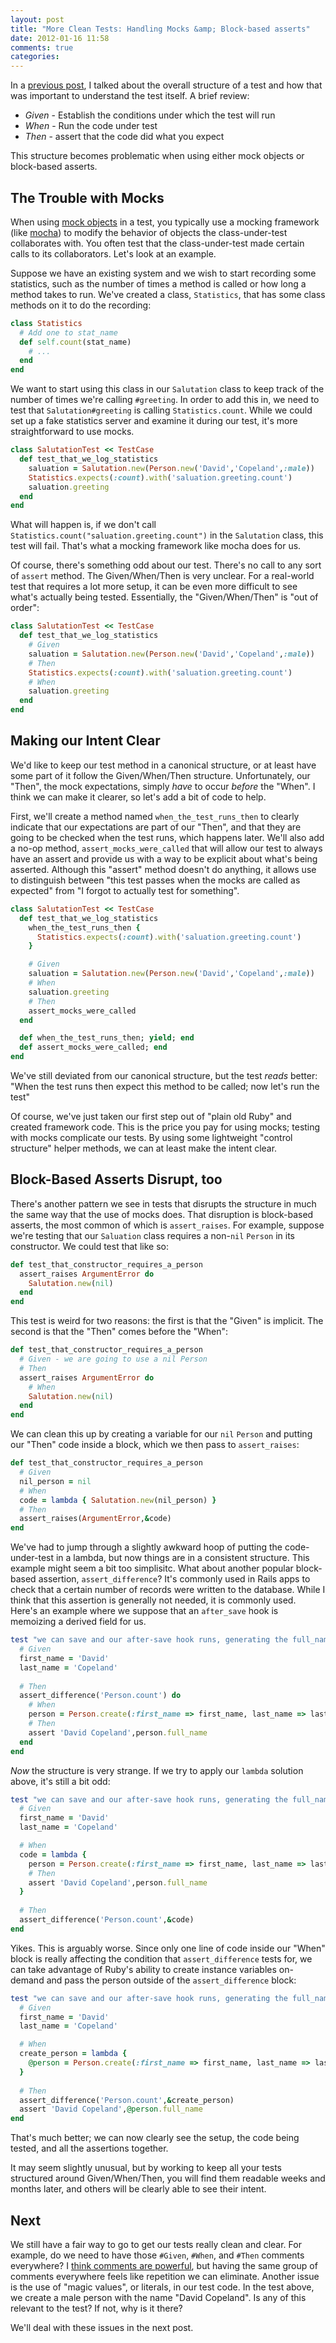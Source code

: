 ```yaml
---
layout: post
title: "More Clean Tests: Handling Mocks &amp; Block-based asserts"
date: 2012-01-16 11:58
comments: true
categories: 
---
```


In a [previous post][cleantests], I talked
about the overall structure of a test and how that was important to understand the test itself.  A brief review:


* *Given* - Establish the conditions under which the test will run
* *When* - Run the code under test
* *Then* - assert that the code did what you expect

This structure becomes problematic when using either mock objects or block-based asserts.

<!-- more -->

## The Trouble with Mocks

When using [mock objects][mocks] in a test, you typically use a
mocking framework (like [mocha][mocha]) to modify the behavior of objects the class-under-test collaborates with.
You often test that the class-under-test made certain calls to its collaborators.  Let's look at an example.

Suppose we have an existing system and we wish to start recording some statistics, such as the number of times a method is called
or how long a method takes to run.  We've created a class, `Statistics`, that has some class methods on it to do the recording:

```ruby Statistics class outline
class Statistics
  # Add one to stat_name
  def self.count(stat_name)
    # ...
  end
end
```

We want to start using this class in our `Salutation` class to keep track of the number of times we're calling `#greeting`.
In order to add this in, we need to test that `Salutation#greeting` is calling `Statistics.count`.  While we could set up a fake
statistics server and examine it during our test, it's more straightforward to use mocks.  


```ruby Testing the use of Statistics
class SalutationTest << TestCase
  def test_that_we_log_statistics
    saluation = Salutation.new(Person.new('David','Copeland',:male))
    Statistics.expects(:count).with('saluation.greeting.count')
    saluation.greeting
  end
end
```

What will happen is, if we don't call `Statistics.count("saluation.greeting.count")` in the `Salutation` class, this test will
fail.  That's what a mocking framework like mocha does for us.

Of course, there's something odd about our test.  There's no call to any sort of `assert` method.  The Given/When/Then is very
unclear.  For a real-world test that requires a lot more setup, it can be even more difficult to see what's actually being
tested.  Essentially, the "Given/When/Then" is "out of order":

```ruby 'Then' and 'When' inverted
class SalutationTest << TestCase
  def test_that_we_log_statistics
    # Given
    saluation = Salutation.new(Person.new('David','Copeland',:male))
    # Then
    Statistics.expects(:count).with('saluation.greeting.count')
    # When
    saluation.greeting
  end
end
```

## Making our Intent Clear

We'd like to keep our test method in a canonical structure, or at least have some part of it follow the Given/When/Then
structure.  Unfortunately, our "Then", the mock expectations, simply _have_ to occur _before_ the "When".  I think
we can make it clearer, so let's add a bit of code to help.

First, we'll create a method named `when_the_test_runs_then` to clearly indicate that our expectations
are part of our "Then", and that they are going to be checked when the test runs, which happens later.  We'll also add a no-op
method, `assert_mocks_were_called` that will allow our test to always have an assert and provide us with a way to be explicit
about what's being asserted.  Although this "assert" method doesn't do anything, it allows use to distinguish between "this test
passes when the mocks are called as expected" from "I forgot to actually test for something".

```ruby 'Then' and 'When' inverted
class SalutationTest << TestCase
  def test_that_we_log_statistics
    when_the_test_runs_then {
      Statistics.expects(:count).with('saluation.greeting.count')
    }

    # Given
    saluation = Salutation.new(Person.new('David','Copeland',:male))
    # When
    saluation.greeting
    # Then
    assert_mocks_were_called
  end

  def when_the_test_runs_then; yield; end
  def assert_mocks_were_called; end
end
```

We've still deviated from our canonical structure, but the test _reads_ better: "When the test runs then expect this method to be
called; now let's run the test"

Of course, we've just taken our first step out of "plain old Ruby" and created framework code.  This is the price you pay for
using mocks; testing with mocks complicate our tests.   By using some lightweight "control structure" helper methods, we can at
least make the intent clear.

## Block-Based Asserts Disrupt, too

There's another pattern we see in tests that disrupts the structure in much the same way that the use of mocks does.  That
disruption is block-based asserts, the most common of which is `assert_raises`.  For example, suppose we're testing that our
`Saluation` class requires a non-`nil` `Person` in its constructor.  We could test that like so:

```ruby Testing that code raises an Exception
def test_that_constructor_requires_a_person
  assert_raises ArgumentError do
    Salutation.new(nil)
  end
end
```

This test is weird for two reasons: the first is that the "Given" is implicit.  The second is that the "Then" comes before the
"When":

```ruby The Given/When/Then of our block-based assertion test
def test_that_constructor_requires_a_person
  # Given - we are going to use a nil Person
  # Then
  assert_raises ArgumentError do
    # When
    Salutation.new(nil)
  end
end
```

We can clean this up by creating a variable for our `nil` `Person` and putting our "Then" code inside a block, which we then pass
to `assert_raises`:

```ruby More clear test with block-based assertions
def test_that_constructor_requires_a_person
  # Given
  nil_person = nil
  # When
  code = lambda { Salutation.new(nil_person) }
  # Then
  assert_raises(ArgumentError,&code)
end
```

We've had to jump through a slightly awkward hoop of putting the code-under-test in a lambda, but now things are in a consistent
structure.  This example might seem a bit too simplisitc.  What about another popular block-based assertion, `assert_difference`?
It's commonly used in Rails apps to check that a certain number of records were written to the database.  While I think that this
assertion is generally not needed, it is commonly used.  
Here's an example where we suppose that an `after_save` hook is memoizing a
derived field for us.

```ruby Complex test using assert_difference
test "we can save and our after-save hook runs, generating the full_name attribute" do
  # Given
  first_name = 'David'
  last_name = 'Copeland'
 
  # Then
  assert_difference('Person.count') do
    # When
    person = Person.create(:first_name => first_name, last_name => last_name)
    # Then
    assert 'David Copeland',person.full_name
  end
end
```

*Now* the structure is very strange.  If we try to apply our `lambda` solution above, it's still a bit odd:

```ruby Applying a lambda to our Rails test
test "we can save and our after-save hook runs, generating the full_name attribute" do
  # Given
  first_name = 'David'
  last_name = 'Copeland'

  # When
  code = lambda {
    person = Person.create(:first_name => first_name, last_name => last_name)
    # Then
    assert 'David Copeland',person.full_name
  }
 
  # Then
  assert_difference('Person.count',&code)
end
```

Yikes.  This is arguably worse.  Since only one line of code inside our "When" block is really affecting the condition that
`assert_difference` tests for, we can take advantage of Ruby's ability to create instance variables on-demand and pass
the person outside of the `assert_difference` block:

```ruby Canonically-structured Rails test using assert_difference
test "we can save and our after-save hook runs, generating the full_name attribute" do
  # Given
  first_name = 'David'
  last_name = 'Copeland'

  # When
  create_person = lambda { 
    @person = Person.create(:first_name => first_name, last_name => last_name)
  }
 
  # Then
  assert_difference('Person.count',&create_person)
  assert 'David Copeland',@person.full_name
end
```

That's much better; we can now clearly see the setup, the code being tested, and all the assertions together.

It may seem slightly unusual, but by working to keep all your tests structured around Given/When/Then, you will find them
readable weeks and months later, and others will be clearly able to see their intent.

## Next

We still have a fair way to go to get our tests really clean and clear.  For example, do we need to have those `#Given`, `#When`,
and `#Then` comments
everywhere?  I [think comments are powerful][commentspost], but having the same group of comments everywhere 
feels like repetition we can eliminate.
Another issue is the use of "magic values", or literals, in our test code.  In the test above, we create a male person with the
name "David Copeland".  Is any of this relevant to the test?  If not, why is it there?

We'll deal with these issues in the next post.

[cleantests]: http://www.naildrivin5.com/blog/2012/01/08/make-tests-clean-and-clear-without-duplication.html
[mocks]: http://en.wikipedia.org/wiki/Mock_object
[mocha]: http://mocha.rubyforge.org/
[commentspost]: http://www.naildrivin5.com/blog/2012/01/11/the-war-on-comments.html
